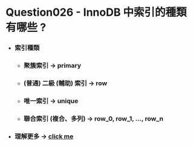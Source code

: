 Question026 - InnoDB 中索引的種類有哪些 ?
=====
* ### 索引種類
    * ### 聚簇索引 -> primary
    * ### (普通) 二級 (輔助) 索引 -> row
    * ### 唯一索引 -> unique
    * ### 聯合索引 (複合、多列) -> row_0, row_1, ..., row_n
* ### 理解更多 -> [click me](https://gitlab.com/ChiangWei/main/-/tree/master/MySQLPrinciples/Chapter06)
<br />
